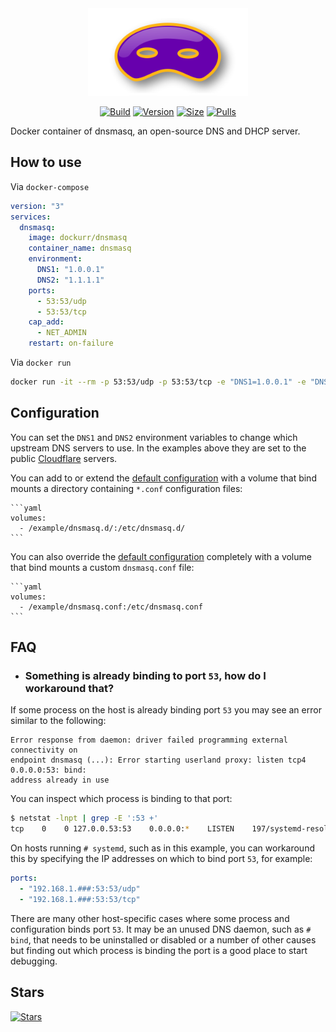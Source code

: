 <div align="center">
<a href="https://github.com/dockur/dnsmasq"><img src="https://raw.githubusercontent.com/dockur/dnsmasq/master/.github/logo.png" title="Logo" style="max-width:100%;" width="256" /></a>
</div>
<div align="center">

[![Build]][build_url]
[![Version]][tag_url]
[![Size]][tag_url]
[![Pulls]][hub_url]

</div></h1>

Docker container of dnsmasq, an open-source DNS and DHCP server.

## How to use

Via `docker-compose`

```yaml
version: "3"
services:
  dnsmasq:
    image: dockurr/dnsmasq
    container_name: dnsmasq
    environment:
      DNS1: "1.0.0.1"
      DNS2: "1.1.1.1"
    ports:
      - 53:53/udp
      - 53:53/tcp
    cap_add:
      - NET_ADMIN
    restart: on-failure
```

Via `docker run`

```bash
docker run -it --rm -p 53:53/udp -p 53:53/tcp -e "DNS1=1.0.0.1" -e "DNS2=1.1.1.1" --cap-add=NET_ADMIN dockurr/dnsmasq
```

## Configuration

You can set the `DNS1` and `DNS2` environment variables to change which upstream DNS
servers to use. In the examples above they are set to the public [Cloudflare](https://www.cloudflare.com/learning/dns/what-is-1.1.1.1/) servers. 

You can add to or extend the [default configuration](https://github.com/dockur/dnsmasq/blob/master/dnsmasq.conf) with a volume that bind mounts a
directory containing `*.conf` configuration files:

    ```yaml
    volumes:
      - /example/dnsmasq.d/:/etc/dnsmasq.d/
    ```

You can also override the [default configuration](https://github.com/dockur/dnsmasq/blob/master/dnsmasq.conf) completely with a volume that bind mounts a custom `dnsmasq.conf` file:

    ```yaml
    volumes:
      - /example/dnsmasq.conf:/etc/dnsmasq.conf
    ```

## FAQ

  * ### Something is already binding to port `53`, how do I workaround that?

  If some process on the host is already binding port `53` you may see an error similar
  to the following:

  ```
  Error response from daemon: driver failed programming external connectivity on
  endpoint dnsmasq (...): Error starting userland proxy: listen tcp4 0.0.0.0:53: bind:
  address already in use
  ```

  You can inspect which process is binding to that port:

  ```bash
  $ netstat -lnpt | grep -E ':53 +'
  tcp    0    0 127.0.0.53:53    0.0.0.0:*    LISTEN    197/systemd-resolve
  ```

  On hosts running `# systemd`, such as in this example, you can workaround this by
  specifying the IP addresses on which to bind port `53`, for example:

  ```yaml
  ports:
    - "192.168.1.###:53:53/udp"
    - "192.168.1.###:53:53/tcp"
  ```

  There are many other host-specific cases where some process and configuration binds
  port `53`. It may be an unused DNS daemon, such as `# bind`, that needs to be
  uninstalled or disabled or a number of other causes but finding out which process is
  binding the port is a good place to start debugging.

## Stars
[![Stars](https://starchart.cc/dockur/dnsmasq.svg?variant=adaptive)](https://starchart.cc/dockur/dnsmasq)

[build_url]: https://github.com/dockur/dnsmasq/
[hub_url]: https://hub.docker.com/r/dockurr/dnsmasq
[tag_url]: https://hub.docker.com/r/dockurr/dnsmasq/tags

[Build]: https://github.com/dockur/dnsmasq/actions/workflows/build.yml/badge.svg
[Size]: https://img.shields.io/docker/image-size/dockurr/dnsmasq/latest?color=066da5&label=size
[Pulls]: https://img.shields.io/docker/pulls/dockurr/dnsmasq.svg?style=flat&label=pulls&logo=docker
[Version]: https://img.shields.io/docker/v/dockurr/dnsmasq/latest?arch=amd64&sort=semver&color=066da5
